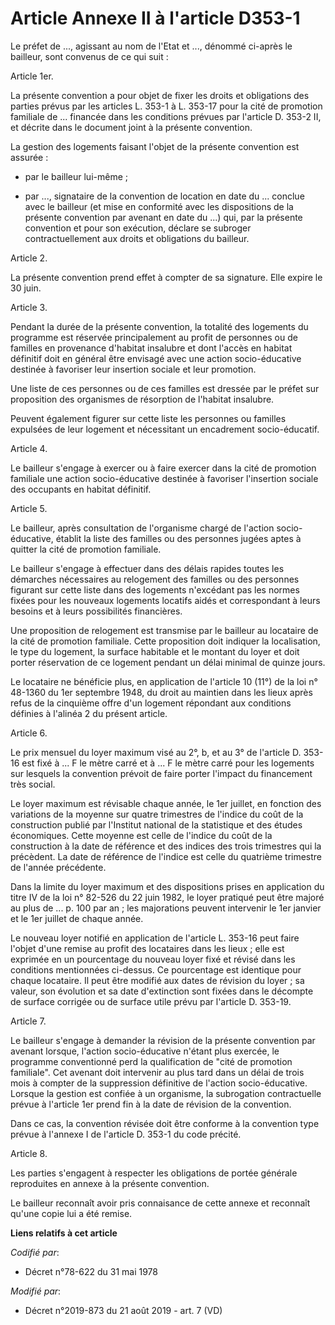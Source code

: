# Article Annexe II à l'article D353-1

Le préfet de ..., agissant au nom de l'Etat et ..., dénommé ci-après le bailleur, sont convenus de ce qui suit :

Article 1er.

La présente convention a pour objet de fixer les droits et obligations des parties prévus par les articles L. 353-1 à L.
353-17 pour la cité de promotion familiale de ... financée dans les conditions prévues par l'article D. 353-2 II, et décrite
dans le document joint à la présente convention.

La gestion des logements faisant l'objet de la présente convention est assurée :

- par le bailleur lui-même ;

- par ..., signataire de la convention de location en date du ... conclue avec le bailleur (et mise en conformité avec les
dispositions de la présente convention par avenant en date du ...) qui, par la présente convention et pour son exécution,
déclare se subroger contractuellement aux droits et obligations du bailleur.

Article 2.

La présente convention prend effet à compter de sa signature. Elle expire le 30 juin.

Article 3.

Pendant la durée de la présente convention, la totalité des logements du programme est réservée principalement au profit de
personnes ou de familles en provenance d'habitat insalubre et dont l'accès en habitat définitif doit en général être envisagé
avec une action socio-éducative destinée à favoriser leur insertion sociale et leur promotion.

Une liste de ces personnes ou de ces familles est dressée par le préfet sur proposition des organismes de résorption de
l'habitat insalubre.

Peuvent également figurer sur cette liste les personnes ou familles expulsées de leur logement et nécessitant un encadrement
socio-éducatif.

Article 4.

Le bailleur s'engage à exercer ou à faire exercer dans la cité de promotion familiale une action socio-éducative destinée à
favoriser l'insertion sociale des occupants en habitat définitif.

Article 5.

Le bailleur, après consultation de l'organisme chargé de l'action socio-éducative, établit la liste des familles ou des
personnes jugées aptes à quitter la cité de promotion familiale.

Le bailleur s'engage à effectuer dans des délais rapides toutes les démarches nécessaires au relogement des familles ou des
personnes figurant sur cette liste dans des logements n'excédant pas les normes fixées pour les nouveaux logements locatifs
aidés et correspondant à leurs besoins et à leurs possibilités financières.

Une proposition de relogement est transmise par le bailleur au locataire de la cité de promotion familiale. Cette proposition
doit indiquer la localisation, le type du logement, la surface habitable et le montant du loyer et doit porter réservation de
ce logement pendant un délai minimal de quinze jours.

Le locataire ne bénéficie plus, en application de l'article 10 (11°) de la loi n° 48-1360 du 1er septembre 1948, du droit au
maintien dans les lieux après refus de la cinquième offre d'un logement répondant aux conditions définies à l'alinéa 2 du
présent article.

Article 6.

Le prix mensuel du loyer maximum visé au 2°, b, et au 3° de l'article D. 353-16 est fixé à ... F le mètre carré et à ... F le
mètre carré pour les logements sur lesquels la convention prévoit de faire porter l'impact du financement très social.

Le loyer maximum est révisable chaque année, le 1er juillet, en fonction des variations de la moyenne sur quatre trimestres
de l'indice du coût de la construction publié par l'Institut national de la statistique et des études économiques. Cette
moyenne est celle de l'indice du coût de la construction à la date de référence et des indices des trois trimestres qui la
précèdent. La date de référence de l'indice est celle du quatrième trimestre de l'année précédente.

Dans la limite du loyer maximum et des dispositions prises en application du titre IV de la loi n° 82-526 du 22 juin 1982, le
loyer pratiqué peut être majoré au plus de ... p. 100 par an ; les majorations peuvent intervenir le 1er janvier et le 1er
juillet de chaque année.

Le nouveau loyer notifié en application de l'article L. 353-16 peut faire l'objet d'une remise au profit des locataires dans
les lieux ; elle est exprimée en un pourcentage du nouveau loyer fixé et révisé dans les conditions mentionnées ci-dessus. Ce
pourcentage est identique pour chaque locataire. Il peut être modifié aux dates de révision du loyer ; sa valeur, son
évolution et sa date d'extinction sont fixées dans le décompte de surface corrigée ou de surface utile prévu par l'article D.
353-19.

Article 7.

Le bailleur s'engage à demander la révision de la présente convention par avenant lorsque, l'action socio-éducative n'étant
plus exercée, le programme conventionné perd la qualification de "cité de promotion familiale". Cet avenant doit intervenir
au plus tard dans un délai de trois mois à compter de la suppression définitive de l'action socio-éducative. Lorsque la
gestion est confiée à un organisme, la subrogation contractuelle prévue à l'article 1er prend fin à la date de révision de la
convention.

Dans ce cas, la convention révisée doit être conforme à la convention type prévue à l'annexe I de l'article D. 353-1 du code
précité.

Article 8.

Les parties s'engagent à respecter les obligations de portée générale reproduites en annexe à la présente convention.

Le bailleur reconnaît avoir pris connaisance de cette annexe et reconnaît qu'une copie lui a été remise.

**Liens relatifs à cet article**

_Codifié par_:

  - Décret n°78-622 du 31 mai 1978

_Modifié par_:

  - Décret n°2019-873 du 21 août 2019 - art. 7 (VD)
